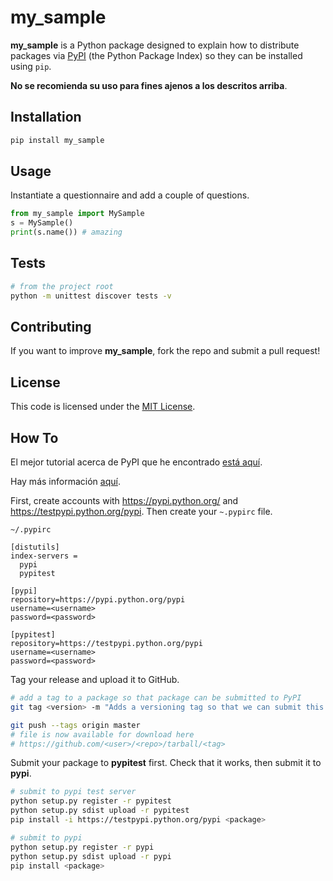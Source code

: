 # my_sample

__my_sample__ is a Python package designed to explain how to distribute packages via [PyPI]() (the Python Package Index) so they can be installed using `pip`.

__No se recomienda su uso para fines ajenos a los descritos arriba__.


## Installation
```sh
pip install my_sample
```

## Usage
Instantiate a questionnaire and add a couple of questions.
```py
from my_sample import MySample
s = MySample()
print(s.name()) # amazing
```


## Tests
```sh
# from the project root
python -m unittest discover tests -v
```


## Contributing
If you want to improve __my_sample__, fork the repo and submit a pull request!

## License
This code is licensed under the [MIT License](https://opensource.org/licenses/MIT).



## How To

El mejor tutorial acerca de PyPI que he encontrado [está aquí](http://peterdowns.com/posts/first-time-with-pypi.html).

Hay más información [aquí](https://packaging.python.org/en/latest/distributing/).


First, create accounts with <https://pypi.python.org/> and <https://testpypi.python.org/pypi>. Then create your `~.pypirc` file.

`~/.pypirc`
```
[distutils]
index-servers =
  pypi
  pypitest

[pypi]
repository=https://pypi.python.org/pypi
username=<username>
password=<password>

[pypitest]
repository=https://testpypi.python.org/pypi
username=<username>
password=<password>
```


Tag your release and upload it to GitHub.
```sh
# add a tag to a package so that package can be submitted to PyPI
git tag <version> -m "Adds a versioning tag so that we can submit this to PyPI."

git push --tags origin master
# file is now available for download here
# https://github.com/<user>/<repo>/tarball/<tag>
```

Submit your package to __pypitest__ first. Check that it works, then submit it to __pypi__.
```sh
# submit to pypi test server
python setup.py register -r pypitest
python setup.py sdist upload -r pypitest
pip install -i https://testpypi.python.org/pypi <package>

# submit to pypi
python setup.py register -r pypi
python setup.py sdist upload -r pypi
pip install <package>

```

